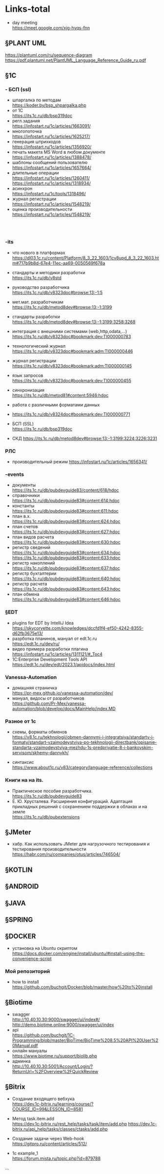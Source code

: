 # Links-total

- day meeting </br>
https://meet.google.com/xjg-hyqs-fnn

## §PLANT UML 
https://plantuml.com/ru/sequence-diagram </br>
https://pdf.plantuml.net/PlantUML_Language_Reference_Guide_ru.pdf

## §1С
### - БСП (ssl)
- шпаргалка по методам </br>
https://koder.by/bsp_shpargalka.php
- от 1С</br>
https://its.1c.ru/db/bsp319doc
- регл.задания </br>
https://infostart.ru/1c/articles/1663091/  </br>
- многопоточка </br>
https://infostart.ru/1c/articles/1625217/ </br>
- генерация штрихкодов </br>
https://infostart.ru/1c/articles/1356920/ </br>
- печать макета MS Word в любом документе </br>
https://infostart.ru/1c/articles/1388478/ </br>
- шаблоны сообщений пользователю </br>
https://infostart.ru/1c/articles/1657664/ </br>
- длительные операции </br>
https://infostart.ru/1c/articles/1260411/ </br>
https://infostart.ru/1c/articles/1318934/ </br>
- асинхрон </br>
https://infostart.ru/1c/tools/1318496/ </br>
- журнал регистрации </br>
https://infostart.ru/1c/articles/1548219/ </br>
- оценка производительности </br>
https://infostart.ru/1c/articles/1548219/ </br>
</br>
</br>

### -its
- что нового в платформах </br>
  https://dl03.1c.ru/content/Platform/8_3_22_1603/1cv8upd_8_3_22_1603.htm#717b9b8d-67e4-11ec-aa69-0050569f678a
- стандарты и методики разработки</br>
https://its.1c.ru/db/v8std</br>
- руководство разработчика  </br>
https://its.1c.ru/db/v8323doc#browse:13:-1:5 </br>
- мет.мат. разработчикам </br>
https://its.1c.ru/db/metod8dev#browse:13:-1:3199 </br>
- стандарты разработки </br>
https://its.1c.ru/db/metod8dev#browse:13:-1:3199:3258:3268 </br>
- интеграция с внешними системами (web,http,odata,...) </br>
https://its.1c.ru/db/v8323doc#bookmark:dev:TI000000783 </br>
- технологический журнал </br>
https://its.1c.ru/db/v8323doc#bookmark:adm:TI000000446 </br>
- журнал регистрации </br>
https://its.1c.ru/db/v8323doc#bookmark:adm:TI000000145 </br>
- язык запросов </br>
https://its.1c.ru/db/v8323doc#bookmark:dev:TI000000455 </br>
- синхронизация </br>
https://its.1c.ru/db/metod81#content:5946:hdoc</br>
- работа с различными форматами данных
- https://its.1c.ru/db/v8324doc#bookmark:dev:TI000000771
- БСП (SSL)</br>
https://its.1c.ru/db/bsp319doc

- СКД
https://its.1c.ru/db/metod8dev#browse:13:-1:3199:3224:3226:3231

### РЛС
- производительный режим
https://infostart.ru/1c/articles/1656341/  </br>

### -events 
- документы </br>
https://its.1c.ru/db/pubdevguide83/content/618/hdoc </br>
- справочники </br>
https://its.1c.ru/db/pubdevguide83#content:614:hdoc </br>
- константы </br>
https://its.1c.ru/db/pubdevguide83#content:611:hdoc </br>
- план в.х. </br>
https://its.1c.ru/db/pubdevguide83#content:624:hdoc </br>
- план счетов </br>
https://its.1c.ru/db/pubdevguide83#content:627:hdoc </br>
- план видов расчета </br>
https://its.1c.ru/db/pubdevguide83#content:630:hdoc </br>
- регистр сведений </br>
https://its.1c.ru/db/pubdevguide83#content:634:hdoc </br>
https://its.1c.ru/db/pubdevguide83#content:633:hdoc </br>
- регистр накоплений </br>
https://its.1c.ru/db/pubdevguide83#content:637:hdoc </br>
- регистр бухгалтерии </br>
https://its.1c.ru/db/pubdevguide83#content:640:hdoc </br>
- регистр расчета </br>
https://its.1c.ru/db/pubdevguide83#content:643:hdoc </br>
- план обмена </br>
https://its.1c.ru/db/pubdevguide83#content:646:hdoc </br>

### §EDT
- plugins for EDT by IntelliJ Idea </br>
https://skycorvette.com/knowledges/dccfd1f4-ef50-4242-8355-d62fb3675e13/
- разрботка планинов, мануал от edt.1c.ru </br>
  https://edt.1c.ru/dev/ru/
- видео примера разработки плагина </br>
  https://infostart.ru/1c/articles/1311121/#_Toc4
- 1C:Enterprise Development Tools API  </br>
 https://edt.1c.ru/dev/edt/2023.1/apidocs/index.html 

### Vanessa-Automation
- домашняя страничка</br>
https://pr-mex.github.io/vanessa-automation/dev/</br>
- мануал, видосы от разработчиков</br>
https://github.com/Pr-Mex/vanessa-automation/blob/develop/docs/MainHelp/index.MD</br>

### Разное от 1с
- схемы, форматы обменов</br>
https://v8.1c.ru/tekhnologii/obmen-dannymi-i-integratsiya/standarty-i-formaty/standart-vzaimodeystviya-po-tekhnologii-directbank/opisanie-standarta-vzaimodeystviya-mezhdu-1s-predpriyatie-8-i-bankovskim-servisom/skhemy-dannykh/</br>

- синтаксис </br>
https://www.about1c.ru/v83/category/language-reference/collections


### Книги на на its.</br>
- Практическое пособие разработчика. </br>
https://its.1c.ru/db/pubdevguide83</br>
- Е. Ю. Хрусталева. Расширения конфигураций. Адаптация прикладных решений с сохранением поддержки в облаках и на земле</br>
https://its.1c.ru/db/pubextensions

## §JMeter
- хабр. Как использовать JMeter для нагрузочного тестирования и тестирования производительности </br>
https://habr.com/ru/companies/otus/articles/746504/

## §KOTLIN

## §ANDROID

## §JAVA

## §SPRING

## §DOCKER
- установка на Ubuntu скриптом </br>
https://docs.docker.com/engine/install/ubuntu/#install-using-the-convenience-script</br>
### Мой репозиторий</br>
- how to install </br>
https://github.com/buchgit/Docker/blob/master/how%20to%20install

## §Biotime
- swagger  </br>
http://10.40.10.30:9000/swagger/ui/index#/   </br>
http://demo.biotime.online:9000/swagger/ui/index
- api  </br>
https://github.com/buchgit/1C-Programming/blob/master/BioTime/BioTime%208.5%20API%20User%20Manual.pdf
- онлайн мануалы  </br>
https://www.biotime.ru/support/biolib.php
- админка </br>
http://10.40.10.30:5001/Account/Login/?ReturnUrl=%2FOverview%2FQuickReview

## §Bitrix
- Создание входящего вебхука  </br>
https://dev.1c-bitrix.ru/learning/course/?COURSE_ID=99&LESSON_ID=8581  

- Метод task.item.add  </br>
https://dev.1c-bitrix.ru/rest_help/tasks/task/item/add.php
https://dev.1c-bitrix.ru/api_help/tasks/classes/ctasks/add.php
- Создание задачи через Web-hook  </br>
https://gitpro.ru/content/articles/512/
- 1c example_1 </br>
https://forum.mista.ru/topic.php?id=879788



















...
